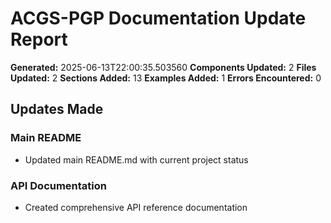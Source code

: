 
# ACGS-PGP Documentation Update Report

**Generated:** 2025-06-13T22:00:35.503560
**Components Updated:** 2
**Files Updated:** 2
**Sections Added:** 13
**Examples Added:** 1
**Errors Encountered:** 0

## Updates Made

### Main README
- Updated main README.md with current project status

### API Documentation
- Created comprehensive API reference documentation

